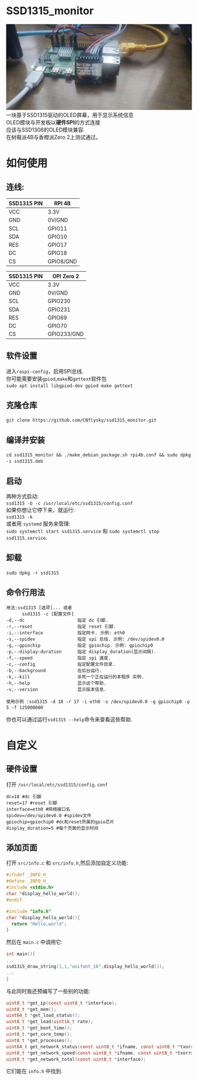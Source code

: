 # SSD1315_monitor
![demo](https://github.com/CNflysky/ssd1315_monitor/blob/30b27b2acf07eabf27873023a94d65e6d676ec41/IMG_20210726_133237_1.jpg)  
一块基于SSD1315驱动的OLED屏幕，用于显示系统信息  
OLED模块与开发板以**硬件SPI**的方式连接  
应该与SSD1306的OLED模块兼容.  
在树莓派4B与香橙派Zero 2上测试通过。  
# 如何使用  
## 连线:  
| SSD1315 PIN | RPI 4B |
| - | - |
| VCC | 3.3V |
| GND | 0V/GND |
| SCL | GPIO11 |
| SDA | GPIO10 |
| RES | GPIO17 |
| DC | GPIO18 |
| CS | GPIO8/GND |

| SSD1315 PIN | OPI Zero 2 |
| - | - |
| VCC | 3.3V |
| GND | 0V/GND |
| SCL | GPIO230 |
| SDA | GPIO231 |
| RES | GPIO69 |
| DC | GPIO70 |
| CS | GPIO233/GND |
## 软件设置  
进入`raspi-config`，启用SPI总线.  
你可能需要安装`gpiod`,`make`和`gettext`软件包  
`sudo apt install libgpiod-dev gpiod make gettext`  
## 克隆仓库  
`git clone https://github.com/CNflysky/ssd1315_monitor.git`  
## 编译并安装
`cd ssd1315_monitor && ./make_debian_package.sh rpi4b.conf && sudo dpkg -i ssd1315.deb`  
## 启动
两种方式启动:    
`ssd1315 -b -c /usr/local/etc/ssd1315/config.conf`  
如果你想让它停下来，就运行:  
`ssd1315 -k`  
或者用 `systemd` 服务来管理:  
`sudo systemctl start ssd1315.service` 和 `sudo systemctl stop ssd1315.service`.  
## 卸载
`sudo dpkg -r ssd1315`  
## 命令行用法  
```
用法:ssd1315 [选项]... 或者
      ssd1315 -c [配置文件]
-d,--dc                    指定 dc 引脚.
-r,--reset                 指定 reset 引脚.
-i,--interface             指定网卡. 示例: eth0
-s,--spidev                指定 spi 总线. 示例: /dev/spidev0.0
-g,--gpiochip              指定 gpiochip. 示例: gpiochip0
-p,--display-duration      指定 display_duration(显示间隔).
-f,--speed                 指定 spi 速度.
-c,--config                指定配置文件目录.
-b,--background            在后台运行.
-k,--kill                  杀死一个正在运行的本程序 实例.
-h,--help                  显示这个帮助.
-v,--version               显示版本信息.

使用示例 :ssd1315 -d 18 -r 17 -i eth0 -s /dev/spidev0.0 -g gpiochip0 -p 5 -f 125000000
```
你也可以通过运行`ssd1315 --help`命令来查看这些帮助.

# 自定义  
## 硬件设置
打开 `/usr/local/etc/ssd1315/config.conf`
```text
dc=18 #dc 引脚
reset=17 #reset 引脚
interface=eth0 #网络接口名
spidev=/dev/spidev0.0 #spidev文件
gpiochip=gpiochip0 #dc和reset所属的gpio芯片
display_duration=5 #每个页面的显示时间
```
## 添加页面  
打开 `src/info.c` 和 `src/info.h`,然后添加自定义功能:
```c
#ifndef _INFO_H_
#define _INFO_H_
#include <stdio.h>
char *display_hello_world();
#endif
```

```c
#include "info.h"
char *display_hello_world(){
  return "Hello,world";
}
```
然后在 `main.c` 中调用它:
```c
int main(){
...
ssd1315_draw_string(1,1,"unifont_16",display_hello_world());
...
}
```
与此同时我还预编写了一些别的功能:
```c
uint8_t *get_ip(const uint8_t *interface);
uint8_t *get_mem();
uint64_t *get_load_status();
uint8_t *get_load(uint16_t rate);
uint8_t *get_boot_time();
uint8_t *get_core_temp();
uint8_t *get_processes();
uint64_t get_network_status(const uint8_t *ifname, const uint8_t *txorrx);
uint8_t *get_network_speed(const uint8_t *ifname, const uint8_t *txorrx, uint16_t rate);
uint8_t *get_network_total(const uint8_t *interface);
```
它们能在 `info.h` 中找到.

